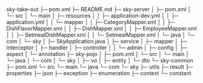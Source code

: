 sky-take-out
├─ pom.xml
├─ README.md
├─ sky-server
│  ├─ pom.xml
│  └─ src
│     └─ main
│        ├─ resources
│        │  ├─ application-dev.yml
│        │  ├─ application.yml
│        │  └─ mapper 
│        │     ├─ CategoryMapper.xml
│        │     ├─ DishFlavorMapper.xml
│        │     ├─ DishMapper.xml
│        │     ├─ EmployeeMapper.xml
│        │     ├─ SetmealDishMapper.xml
│        │     └─ SetmealMapper.xml
│        └─ java
│           └─ com
│              └─ sky
│                 ├─ SkyApplication.java
│                 ├─ service
│                 ├─ mapper
│                 ├─ interceptor
│                 ├─ handler
│                 ├─ controller
│                 │  └─ admin
│                 ├─ config
│                 ├─ aspect
│                 └─ annotation
├─ sky-pojo
│  ├─ pom.xml
│  └─ src
│     └─ main
│        └─ java
│           └─ com
│              └─ sky
│                 ├─ vo
│                 ├─ entity
│                 └─ dto
└─ sky-common
   ├─ pom.xml
   └─ src
      └─ main
         └─ java
            └─ com
               └─ sky
                  ├─ utils
                  ├─ result
                  ├─ properties
                  ├─ json
                  ├─ exception
                  ├─ enumeration
                  ├─ context
                  └─ constant
